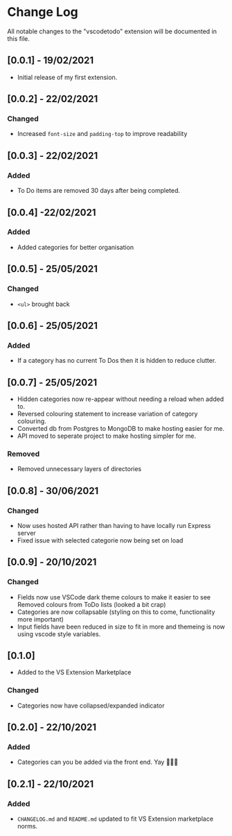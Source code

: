 # Change Log

All notable changes to the "vscodetodo" extension will be documented in this file.

## [0.0.1] - 19/02/2021

- Initial release of my first extension.

## [0.0.2] - 22/02/2021
### Changed
- Increased `font-size` and `padding-top` to improve readability

## [0.0.3] - 22/02/2021
### Added
- To Do items are removed 30 days after being completed.

## [0.0.4] -22/02/2021
### Added
- Added categories for better organisation

## [0.0.5] - 25/05/2021
### Changed
- `<ul>` brought back

## [0.0.6] - 25/05/2021
### Added
- If a category has no current To Dos then it is hidden to reduce clutter.

## [0.0.7] - 25/05/2021

- Hidden categories now re-appear without needing a reload when added to. 
- Reversed colouring statement to increase variation of category colouring.
- Converted db from Postgres to MongoDB to make hosting easier for me.
- API moved to seperate project to make hosting simpler for me.
### Removed 
- Removed unnecessary layers of directories

## [0.0.8] - 30/06/2021
### Changed
- Now uses hosted API rather than having to have locally run Express server
- Fixed issue with selected categorie now being set on load

## [0.0.9] - 20/10/2021
### Changed
- Fields now use VSCode dark theme colours to make it easier to see
Removed colours from ToDo lists (looked a bit crap)
- Categories are now collapsable (styling on this to come, functionality more important)
- Input fields have been reduced in size to fit in more and themeing is now using vscode style variables.

## [0.1.0]
- Added to the VS Extension Marketplace
### Changed
- Categories now have collapsed/expanded indicator

## [0.2.0] - 22/10/2021
### Added
- Categories can you be added via the front end. Yay 🥳🎉🥂

## [0.2.1] - 22/10/2021
### Added
- `CHANGELOG.md` and `README.md` updated to fit VS Extension marketplace norms.
